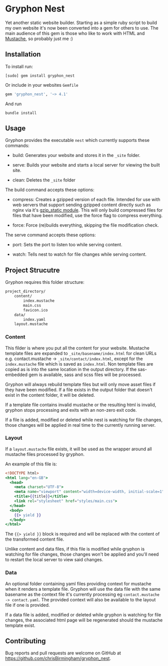 # Gryphon Nest

Yet another static website builder. Starting as a simple ruby script to build my own website it's now been converted into a gem for others to use. The main audience of this gem is those who like to work with HTML and [Mustache](https://mustache.github.io/), so probably just me :)

## Installation

To install run:

```commandline
[sudo] gem install gryphon_nest
```

Or include in your websites `Gemfile`

```ruby
gem 'gryphon_nest', '~> 4.1'
```

And run

```commandline
bundle install
```

## Usage

Gryphon provides the executable `nest` which currently supports these commands:

* build: Generates your website and stores it in the `_site` folder.

* serve: Builds your website and starts a local server for viewing the built site.

* clean: Deletes the `_site` folder

The build command accepts these options:

* compress: Creates a gzipped version of each file. Intended for use with web servers that support sending gzipped content directly such as nginx via it's [gzip_static module](https://nginx.org/en/docs/http/ngx_http_gzip_static_module.html). This will only build compressed files for files that have been modified, use the force flag to compress everything.

* force: Force (re)builds everything, skipping the file modification check.

The serve command accepts these options:

* port: Sets the port to listen too while serving content.

* watch: Tells nest to watch for file changes while serving content.

## Project Strucutre

Gryphon requires this folder structure:

```txt
project_directory/
    content/
        index.mustache
        main.css
        favicon.ico
    data/
        index.yaml
    layout.mustache
```

### Content

This filder is where you put all the content for your website. Mustache template files are expanded to `_site/basename/index.html` for clean URLs e.g. contact.mustache -> `_site/contact/index.html`, except for the `index.mustache` file which is saved as `index.html`. Non template files are copied as is into the same location in the output directory. If the sas-embedded gem is available, sass and scss files will be processed.

Gryphon will always rebuild template files but will only move asset files if they have been modified. If a file exists in the output folder that doesn't exist in the content folder, it will be deleted.

If a template file contains invalid mustache or the resulting html is invalid, gryphon stops processing and exits with an non-zero exit code.

If a file is added, modified or deleted while nest is watching for file changes, those changes will be applied in real time to the currently running server.

### Layout

If a `layout.mustache` file exists, it will be used as the wrapper around all mustache files processed by gryphon.

An example of this file is: 

```mustache
<!DOCTYPE html>
<html lang="en-GB">
  <head>
    <meta charset="UTF-8">
    <meta name="viewport" content="width=device-width, initial-scale=1">
    <title>{{title}}</title>
    <link rel="stylesheet" href="styles/main.css">
  </head>
  <body>
    {{> yield }}
  </body>
</html>
```

The `{{> yield }}` block is required and will be replaced with the content of the transformed content file.

Unlike content and data files, if this file is modified while gryphon is  watching for file changes, those changes won't be applied and you'll need to restart the local server to view said changes.

### Data

An optional folder containing yaml files providing context for mustache when it renders a template file. Gryphon will use the data file with the same basename as the context file it's currently processing eg `contact.mustache -> contact.yaml`. The provided context will also be available to the layout file if one is provided.

If a data file is added, modified or deleted while gryphon is watching for file changes, the associated html page will be regenerated should the mustache template exist.

## Contributing

Bug reports and pull requests are welcome on GitHub at https://github.com/chrisBirmingham/gryphon_nest.
